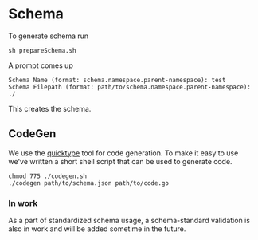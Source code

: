 # Schema

To generate schema run
```
sh prepareSchema.sh
```
A prompt comes up
```
Schema Name (format: schema.namespace.parent-namespace): test
Schema Filepath (format: path/to/schema.namespace.parent-namespace): ./
```

This creates the schema.

## CodeGen

We use the [quicktype](https://github.com/quicktype/quicktype) tool for code generation. To make it easy to use we've written a short shell script that can be used to generate code. 
```
chmod 775 ./codegen.sh
./codegen path/to/schema.json path/to/code.go 
```

### In work
As a part of standardized schema usage, a schema-standard validation is also in work and will be added sometime in the future.